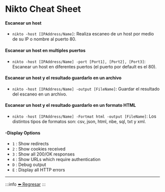 # Nikto Cheat Sheet

#### Escanear un host

- `nikto -host [IPAddress/Name]`: Realiza escaneo de un host por medio de su IP o nombre al puerto 80.

#### Escanear un host en multiples puertos

- `nikto -host [IPAddress/Name] -port [Port1], [Port2], [Port3]`: Escanear un host en diferentes puertos (el puerto por default es el 80).

#### Escanear un host y el resultado guardarlo en un archivo

- `nikto -host [IPAddress/Name] -output [FileName]`: Guardar el resultado del escaneo en un archivo.

#### Escanear un host y el resultado guardarlo en un formato HTML

- `nikto -host [IPAddress/Name] -Fortmat html -output [FileName]`: Los distintos tipos de formatos son: csv, json, html, nbe, sql, txt y xml.

#### -Display Options

- `1` : Show redirects
- `2` : Show cookies received
- `3` : Show all 200/OK responses
- `4` : Show URLs which require authentication
- `D` : Debug output
- `E` : Display all HTTP errors

---
:::info
[:arrow_left: Regresar](https://github.com/m4lal0/cheatsheets)
:::